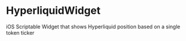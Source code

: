 # HyperliquidWidget
iOS Scriptable Widget that shows Hyperliquid position based on a single token ticker
